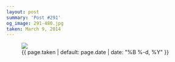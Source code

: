 ```yaml
---
layout: post
summary: 'Post #291'
og_image: 291-480.jpg
taken: March 9, 2014
---
```


<figure class="post">
<img sizes="(min-width: 700px) 50vw, calc(100vw - 2rem)" src="{{ site.assets_url }}/291-240.jpg" srcset="{{ site.assets_url }}/291-480.jpg 480w, {{ site.assets_url }}/291-360.jpg 360w, {{ site.assets_url }}/291-240.jpg 240w, {{ site.assets_url }}/291-120.jpg 120w"/>
<figcaption>
<time>{{ page.taken | default: page.date | date: "%B %-d, %Y" }}</time>
</figcaption>
</figure>
